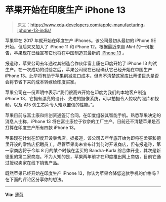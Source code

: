 # 苹果开始在印度生产 iPhone 13

> 原文：<https://www.xda-developers.com/apple-manufacturing-iphone-13-india/>

苹果早在 2017 年就开始在印度生产 iPhones。该公司最初从最初的 iPhone SE 开始，但后来又加入了 iPhone 11 和 iPhone 12。根据最近来自 *Mint* 的一份报告，苹果现在已经宣布它也将在中国制造其最新的 [iPhone 13](https://www.xda-developers.com/apple-iphone-13-review/) 。

报道称，苹果公司去年通过其制造合作伙伴富士康在印度开始了 iPhone 13 的试生产。在一次成功的试验之后，苹果公司现在已经确认它已经开始在中国生产 iPhone 13。此举将有助于苹果削减进口成本，但尚不清楚这家库比蒂诺巨头是否会将节省下来的成本转嫁给印度买家。

苹果公司在一份声明中表示:“我们很高兴开始在印度为我们的本地客户制造 iPhone 13，它拥有漂亮的设计、先进的摄像系统，可以拍摄令人惊叹的照片和视频，以及 A15 仿生芯片令人难以置信的性能。”。

苹果目前与富士康和纬创资通签订合同，在印度组装其智能手机。熟悉苹果决定的消息人士称，iPhone 13 将在富士康位于钦奈的工厂生产。目前还不清楚苹果是否打算在印度生产所有四款 iPhone 13。

苹果现在计划在印度开设零售店。据报道，该公司去年年底开始为即将在孟买和德里开设的零售店招聘员工。尽管苹果尚未宣布计划何时开设商店，但有报道称，第一家商店将于今年 8 月的某个时候在孟买的 Bandra-Kurla 综合体开业，其次是新德里的第二家商店。不为人知的是，苹果两年前才在印度推出网上商店，目前它通过授权卖家在线下销售产品。

既然苹果已经开始在印度生产 iPhone 13，你认为苹果会降低这款手机的价格吗？在下面的评论区分享你的想法。

* * *

**Via:** [薄荷](https://www.livemint.com/companies/news/madeinindia-iphone-13-soon-as-apple-starts-production-in-chennai-11649658547251.html)